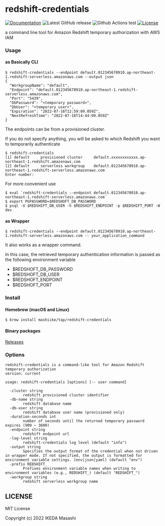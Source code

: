 # redshift-credentials

[![Documentation](https://godoc.org/github.com/mashiike/redshift-credentials?status.svg)](https://godoc.org/github.com/mashiike/redshift-credentials)
![Latest GitHub release](https://img.shields.io/github/release/mashiike/redshift-credentials.svg)
![Github Actions test](https://github.com/mashiike/redshift-credentials/workflows/Test/badge.svg?branch=main)
[![License](https://img.shields.io/badge/license-MIT-blue.svg)](https://github.com/mashiike/redshift-credentials/blob/master/LICENSE)

a command line tool for Amazon Redshift temporary authorization with AWS IAM 

### Usage 

#### as Basically CLI

```shell 
$ redshift-credentials --endpoint default.012345678910.ap-northeast-1.redshift-serverless.amazonaws.com --output json    
{
  "WorkgroupName": "default",
  "Endpoint": "default.012345678910.ap-northeast-1.redshift-serverless.amazonaws.com",
  "Port": "5439",
  "DbPassword": "<temporary password>",
  "DbUser": "<temporary user>",
  "Expiration": "2022-07-16T12:59:09.059Z",
  "NextRefreshTime": "2022-07-16T14:44:09.059Z"
}
```
The endpoints can be from a provisioned cluster.

If you do not specify anything, you will be asked to which Redshift you want to temporarily authenticate
```shell
$ redshift-credentials
[1] default     provisioned cluster     default.xxxxxxxxxxxx.ap-northeast-1.redshift.amazonaws.com
[2] default     serverless workgroup    default.012345678910.ap-northeast-1.redshift-serverless.amazonaws.com
Enter number: 
```

For more convenient use
```shell
$ eval `redshift-credentials --endpoint default.012345678910.ap-northeast-1.redshift-serverless.amazonaws.com`
$ export PGPASSWORD=$REDSHOFT_DB_PASSWORD
$ psql -U $REDSHIFT_DB_USER -h $REDSHIFT_ENDPOINT -p $REDSHIFT_PORT -W dev
```

#### as Wrapper


```shell 
$ redshift-credentials --endpoint default.012345678910.ap-northeast-1.redshift-serverless.amazonaws.com -- your_application_command    
```

It also works as a wrapper command.

In this case, the retrieved temporary authentication information is passed as the following environment variable

- $REDSHOFT_DB_PASSWORD
- $REDSHOFT_DB_USER 
- $REDSHOFT_ENDPOINT 
- $REDSHOFT_PORT


### Install 
#### Homebrew (macOS and Linux)

```console
$ brew install mashiike/tap/redshift-credentials
```
#### Binary packages

[Releases](https://github.com/mashiike/redshift-credentials/releases)

### Options 

```
redshift-credentials is a command-like tool for Amazon Redshift temporary authorization
version: current

usage: redshift-credentials [options] [-- user command]

  -cluster string
        redshift provisioned cluster identifier
  -db-name string
        redshift database name
  -db-user string
        redshift database user name (provisioned only)
  -duration-seconds int
        number of seconds until the returned temporary password expires (900 ~ 3600)
  -endpoint string
        redshift endpoint url
  -log-level string
        redshift-credentials log level (default "info")
  -output string
        Specifies the output format of the credential when not driven in wrapper mode. If not specified, the output is formatted for environment variable settings. [env|json|yaml] (default "env")
  -prefix REDSHIFT_
        Prefixes environment variable names when writing to environment variables (e.g., REDSHIFT_) (default "REDSHIFT_")
  -workgroup string
        redshift serverless workgroup name
```

## LICENSE

MIT License

Copyright (c) 2022 IKEDA Masashi
